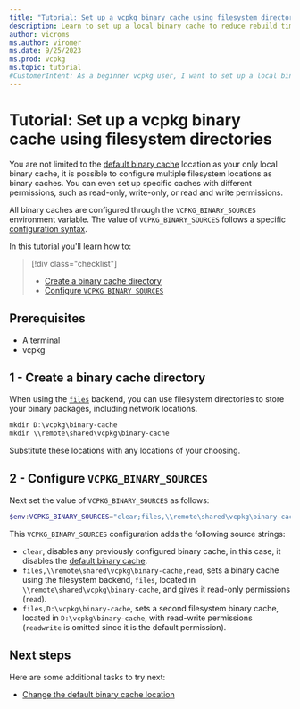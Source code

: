 ```yaml
---
title: "Tutorial: Set up a vcpkg binary cache using filesystem directories"
description: Learn to set up a local binary cache to reduce rebuild times.
author: vicroms
ms.author: viromer
ms.date: 9/25/2023
ms.prod: vcpkg
ms.topic: tutorial
#CustomerIntent: As a beginner vcpkg user, I want to set up a local binary cache so that I save time on package rebuilds
---
```

# Tutorial: Set up a vcpkg binary cache using filesystem directories

You are not limited to the [default binary cache](binary-caching-default.md) location as your only
local binary cache, it is possible to configure multiple filesystem locations as binary caches. You
can even set up specific caches with different permissions, such as read-only, write-only, or read
and write permissions.

All binary caches are configured through the `VCPKG_BINARY_SOURCES` environment variable. The value
of `VCPKG_BINARY_SOURCES` follows a  specific [configuration
syntax](../users/binarycaching.md#configuration-syntax).

In this tutorial you'll learn how to:

> [!div class="checklist"]
> * [Create a binary cache directory](#1---create-a-binary-cache-directory)
> * [Configure `VCPKG_BINARY_SOURCES`](#2---configure-vcpkg_binary_sources)

## Prerequisites

* A terminal
* vcpkg

## 1 - Create a binary cache directory

When using the [`files`](../users/binarycaching.md#files) backend, you can use filesystem
directories to store your binary packages, including network locations.

```PowerShell
mkdir D:\vcpkg\binary-cache
mkdir \\remote\shared\vcpkg\binary-cache
```

Substitute these locations with any locations of your choosing.

## 2 - Configure `VCPKG_BINARY_SOURCES`

Next set the value of `VCPKG_BINARY_SOURCES` as follows:

```PowerShell
$env:VCPKG_BINARY_SOURCES="clear;files,\\remote\shared\vcpkg\binary-cache,read;files,D:\vcpkg\binary-cache"
```

This `VCPKG_BINARY_SOURCES` configuration adds the following source strings:

* `clear`, disables any previously configured binary cache, in this case, it disables the [default
  binary cache](binary-caching-local.md).
* `files,\\remote\shared\vcpkg\binary-cache,read`, sets a binary cache using the filesystem backend,
  `files`, located in `\\remote\shared\vcpkg\binary-cache`, and gives it read-only permissions
  (`read`).
* `files,D:\vcpkg\binary-cache`, sets a second filesystem binary cache, located in
  `D:\vcpkg\binary-cache`, with read-write permissions (`readwrite` is omitted since it is the
  default permission).

## Next steps

Here are some additional tasks to try next:

* [Change the default binary cache location](binary-caching-default.md)
